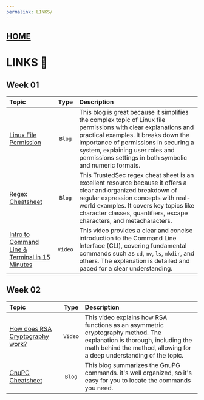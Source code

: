 ```yaml
---
permalink: LINKS/
---
```


## [HOME](../)

# LINKS 🔗
## Week 01 

| Topic | Type | Description |
| :--   | :--: | :---        |        
| [Linux File Permission](https://www.redhat.com/sysadmin/linux-file-permissions-explained) | `Blog` | This blog is great because it simplifies the complex topic of Linux file permissions with clear explanations and practical examples. It breaks down the importance of permissions in securing a system, explaining user roles and permissions settings in both symbolic and numeric formats. |
| [Regex Cheatsheet](https://trustedsec.com/blog/regex-cheat-sheet) | `Blog` | This TrustedSec regex cheat sheet is an excellent resource because it offers a clear and organized breakdown of regular expression concepts with real-world examples. It covers key topics like character classes, quantifiers, escape characters, and metacharacters. |
| [Intro to Command Line & Terminal in 15 Minutes](https://www.youtube.com/watch?v=eIhqceKmvvo) | `Video` | This video provides a clear and concise introduction to the Command Line Interface (CLI), covering fundamental commands such as `cd`, `mv`, `ls`, `mkdir`, and others. The explanation is detailed and paced for a clear understanding. |

## Week 02
| Topic | Type | Description  |
| :--   | :--: | :---         |  
| [How does RSA Cryptography work?](https://www.youtube.com/watch?v=qph77bTKJTM) | `Video` | This video explains how RSA functions as an asymmetric cryptography method. The explanation is thorough, including the math behind the method, allowing for a deep understanding of the topic. |
| [GnuPG Cheatsheet](https://devhints.io/gnupg) | `Blog` | This blog summarizes the GnuPG commands. it's well organized, so it's easy for you to locate the commands you need. |
